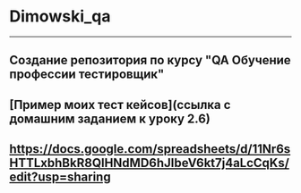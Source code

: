 # Dimowski_qa
---
Создание репозитория по курсу "QA Обучение профессии тестировщик"
---
[Пример моих тест кейсов](ссылка с домашним заданием  к уроку 2.6)
---
https://docs.google.com/spreadsheets/d/11Nr6sHTTLxbhBkR8QlHNdMD6hJIbeV6kt7j4aLcCqKs/edit?usp=sharing
---
